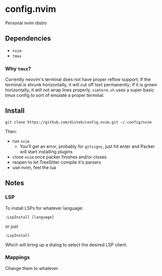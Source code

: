 # config.nvim

Personal nvim distro

## Dependencies
* `nvim`
* `tmux`

### Why `tmux`?
Currently neovim's terminal does not have proper reflow support; If the terminal is shrunk horizontally, it will cut off text permanently; If it is grown horizontally, it will not wrap lines properly. `vimterm.sh` uses a super basic tmux config to sort of emulate a proper terminal.

## Install

```
git clone https://github.com/distek/config.nvim.git ~/.config/nvim
```

Then:
* run `nvim`
    * You'll get an error, probably for `gitsigns`, just hit enter and Packer will start installing plugins
* close `nvim` once packer finishes and/or closes
* reopen to let TreeSitter compile it's parsers
* use nvim, feel the lua

## Notes

### LSP

To install LSPs for whatever language:

```
:LspInstall [language]
```

or just

```
:LspInstall
```

Which will bring up a dialog to select the desired LSP client.

### Mappings

Change them to whatever.
